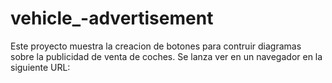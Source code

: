 # vehicle_-advertisement
Este proyecto muestra la creacion de botones para contruir diagramas sobre la publicidad de venta de coches.
Se lanza ver en un navegador en la siguiente URL:

